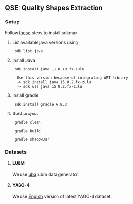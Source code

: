 ## QSE: Quality Shapes Extraction

### Setup

Follow [these](https://sdkman.io/install) steps to install sdkman.
1. List available java versions using
    
        sdk list java
   
2. Install Java

        sdk install java 11.0.10.fx-zulu 
   
         Use this version because of integrating ART library 
         -> sdk install java 15.0.2.fx-zulu
         -> sdk use java 15.0.2.fx-zulu 

3. Install gradle 

        sdk install gradle 6.8.3

4. Build project
       
        gradle clean
    
        gradle build
    
        gradle shadowJar




### Datasets
1. #### LUBM
    We use [uba](https://github.com/rvesse/lubm-uba) lubm data generator.

2. #### YAGO-4
    We use [English](https://yago-knowledge.org/downloads/yago-4) version of latest YAGO-4 dataset.
